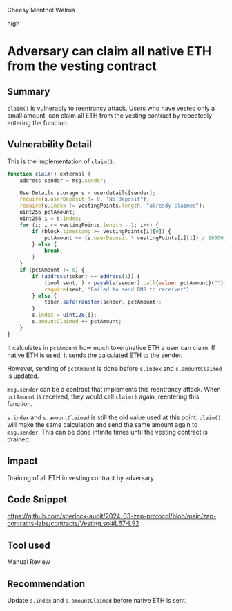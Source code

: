Cheesy Menthol Walrus

high

# Adversary can claim all native ETH from the vesting contract

## Summary
`claim()` is vulnerably to reentrancy attack. Users who have vested only a small amount, can claim all ETH from the vesting contract by repeatedly entering the function.

## Vulnerability Detail

This is the implementation of `claim()`.

```javascript
function claim() external {
    address sender = msg.sender;

    UserDetails storage s = userdetails[sender];
    require(s.userDeposit != 0, "No Deposit");
    require(s.index != vestingPoints.length, "already claimed");
    uint256 pctAmount;
    uint256 i = s.index;
    for (i; i <= vestingPoints.length - 1; i++) {
        if (block.timestamp >= vestingPoints[i][0]) {
            pctAmount += (s.userDeposit * vestingPoints[i][1]) / 10000;
        } else {
            break;
        }
    }
    if (pctAmount != 0) {
        if (address(token) == address(1)) {
            (bool sent, ) = payable(sender).call{value: pctAmount}("");
            require(sent, "Failed to send BNB to receiver");
        } else {
            token.safeTransfer(sender, pctAmount);
        }
        s.index = uint128(i);
        s.amountClaimed += pctAmount;
    }
}
```

It calculates in `pctAmount` how much token/native ETH a user can claim. If native ETH is used, it sends the calculated ETH to the sender.

However, sending of `pctAmount` is done before `s.index` and `s.amountClaimed` is updated.

`msg.sender` can be a contract that implements this reentrancy attack. When `pctAmount` is received, they would call `claim()` again, reentering this function.

`s.index` and `s.amountClaimed` is still the old value used at this point. `claim()` will make the same calculation and send the same amount again to `msg.sender`. This can be done infinite times until the vesting contract is drained.

## Impact
Draining of all ETH in vesting contract by adversary.

## Code Snippet
https://github.com/sherlock-audit/2024-03-zap-protocol/blob/main/zap-contracts-labs/contracts/Vesting.sol#L67-L92

## Tool used

Manual Review

## Recommendation
Update `s.index` and `s.amountClaimed` before native ETH is sent.

